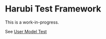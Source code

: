 Harubi Test Framework
=====================

This is a work-in-progress.

See [User Model Test](https://github.com/chelahmy/harubi/tree/master/templates/models/user/test)
